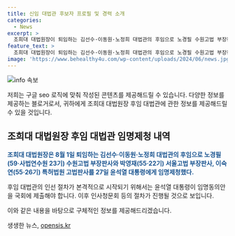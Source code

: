 ```yaml
---
title: 신임 대법관 후보자 프로필 및 경력 소개
categories:
  - News
excerpt: >
  조희대 대법원장이 퇴임하는 김선수·이동원·노정희 대법관의 후임으로 노경필 수원고법 부장판사, 박영재 서울고법 부장판사, 이숙연 특허법원 고법판사가 윤석열 대통령에게 임명제청했다. 윤 대통령은 임명동의안을 국회에 제출하면 대법관 후임 인선 절차가 본격적으로 시작된다.
feature_text: >
  조희대 대법원장이 퇴임하는 김선수·이동원·노정희 대법관의 후임으로 노경필 수원고법 부장판사, 박영재 서울고법 부장판사, 이숙연 특허법원 고법판사가 윤석열 대통령에게 임명제청했다. 윤 대통령은 임명동의안을 국회에 제출하면 대법관 후임 인선 절차가 본격적으로 시작된다.
image: 'https://www.behealthy4u.com/wp-content/uploads/2024/06/news.jpg'
---
```


<p><img src="https://www.behealthy4u.com/wp-content/uploads/2024/06/news.jpg" alt="info 속보" /></p>

<p>저희는 구글 seo 로직에 맞춰 작성된 콘텐츠를 제공해드릴 수 있습니다. 다양한 정보를 제공하는 블로거로서, 귀하에게 조희대 대법원장 후임 대법관에 관한 정보를 제공해드릴 수 있을 것입니다. </p>

<h2 data-ke-size="size26">조희대 대법원장 후임 대법관 임명제청 내역</h2>

<p data-ke-size="size16"><b><span style="color: #1a5490;">조희대 대법원장은 8월 1일 퇴임하는 김선수·이동원·노정희 대법관의 후임으로 노경필(59·사법연수원 23기) 수원고법 부장판사와 박영재(55·22기) 서울고법 부장판사, 이숙연(55·26기) 특허법원 고법판사를 27일 윤석열 대통령에게 임명제청했다.</span></b></p>

<p data-ke-size="size16">후임 대법관의 인선 절차가 본격적으로 시작되기 위해서는 윤석열 대통령이 임명동의안을 국회에 제출해야 합니다. 이후 인사청문회 등의 절차가 진행될 것으로 보입니다.</p>

<p>이와 같은 내용을 바탕으로 구체적인 정보를 제공해드리겠습니다.</p>
생생한 뉴스, <a href="https://opensis.kr" rel="dofollow">opensis.kr</a>


